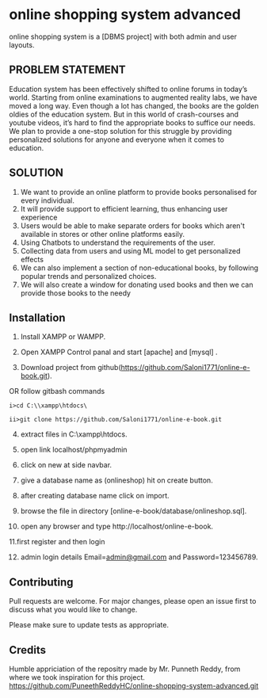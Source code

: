 
>
# online shopping system advanced
online shopping system is a [DBMS project] with both admin and user layouts.

## PROBLEM STATEMENT
Education system has been effectively shifted to online forums in today’s world. Starting from online examinations to augmented reality labs, we have moved a long way. Even though a lot has changed, the books are the golden oldies of the education system. But in this world of crash-courses and youtube videos, it’s hard to find the appropriate books to suffice our needs. We plan to provide a one-stop solution for this struggle by providing personalized solutions for anyone and everyone when it comes to education.

## SOLUTION
1. We want to provide an online platform to provide books personalised for every individual.
2. It will provide support to efficient learning, thus enhancing user experience
3. Users would be able to make separate orders for books which aren't available in stores or other online platforms easily.
4. Using Chatbots to understand the requirements of the user.
5. Collecting data from users and using ML model to get personalized effects
6. We can also implement a section of non-educational books, by following popular trends and personalized choices.
7. We will also create a window for donating used books and then we can provide those books to the needy



## Installation

1. Install XAMPP or WAMPP.

2. Open XAMPP Control panal and start [apache] and [mysql] .

3. Download project from github(https://github.com/Saloni1771/online-e-book.git).
 
 OR follow gitbash commands

    i>cd C:\\xampp\htdocs\

    ii>git clone https://github.com/Saloni1771/online-e-book.git

4. extract files in C:\\xampp\htdocs\.

5. open link localhost/phpmyadmin

6. click on new at side navbar.

7. give a database name as (onlineshop) hit on create button.

8. after creating database name click on import.

9. browse the file in directory [online-e-book/database/onlineshop.sql].

10. open any browser and type http://localhost/online-e-book.

11.first register and then login

12. admin login details  Email=admin@gmail.com and Password=123456789.







## Contributing
Pull requests are welcome. For major changes, please open an issue first to discuss what you would like to change.

Please make sure to update tests as appropriate.

## Credits
Humble appriciation of the repositry made by Mr. Punneth Reddy, from where we took inspiration for this project. https://github.com/PuneethReddyHC/online-shopping-system-advanced.git


